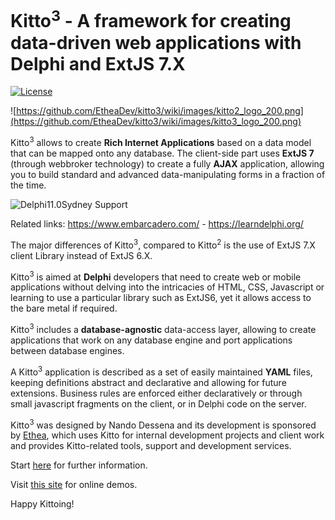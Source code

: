 # Kitto<sup>3</sup> - A framework for creating data-driven web applications with Delphi and ExtJS 7.X
[![License](https://img.shields.io/badge/License-Apache%202.0-yellowgreen.svg)](https://opensource.org/licenses/Apache-2.0)

![https://github.com/EtheaDev/kitto3/wiki/images/kitto2_logo_200.png](https://github.com/EtheaDev/kitto3/wiki/images/kitto3_logo_200.png)

Kitto<sup>3</sup> allows to create **Rich Internet Applications** based on a data model that can be mapped onto any database. The client-side part uses **ExtJS 7** (through webbroker technology) to create a fully **AJAX** application, allowing you to build standard and advanced data-manipulating forms in a fraction of the time.

![Delphi11.0Sydney Support](https://raw.githubusercontent.com/wiki/EtheaDev/kitto3/images/SupportingDelphi.jpg)

Related links: https://www.embarcadero.com/ - https://learndelphi.org/

The major differences of Kitto<sup>3</sup>, compared to Kitto<sup>2</sup> is the use of ExtJS 7.X client Library instead of ExtJS 6.X.

Kitto<sup>3</sup> is aimed at **Delphi** developers that need to create web or mobile applications without delving into the intricacies of HTML, CSS, Javascript or learning to use a particular library such as ExtJS6, yet it allows access to the bare metal if required.

Kitto<sup>3</sup> includes a **database-agnostic** data-access layer, allowing to create applications that work on any database engine and port applications between database engines.

A Kitto<sup>3</sup> application is described as a set of easily maintained **YAML** files, keeping definitions abstract and declarative and allowing for future extensions. Business rules are enforced either declaratively or through small javascript fragments on the client, or in Delphi code on the server.

Kitto<sup>3</sup> was designed by Nando Dessena and its development is sponsored by [Ethea](http://www.ethea.it/), which uses Kitto for internal development projects and client work and provides Kitto-related tools, support and development services.

Start [here](https://github.com/EtheaDev/kitto3/wiki/Kitto-at-a-glance) for further information.

Visit [this site](http://www.ethea.it/kitto_demo.html) for online demos.

Happy Kittoing!
